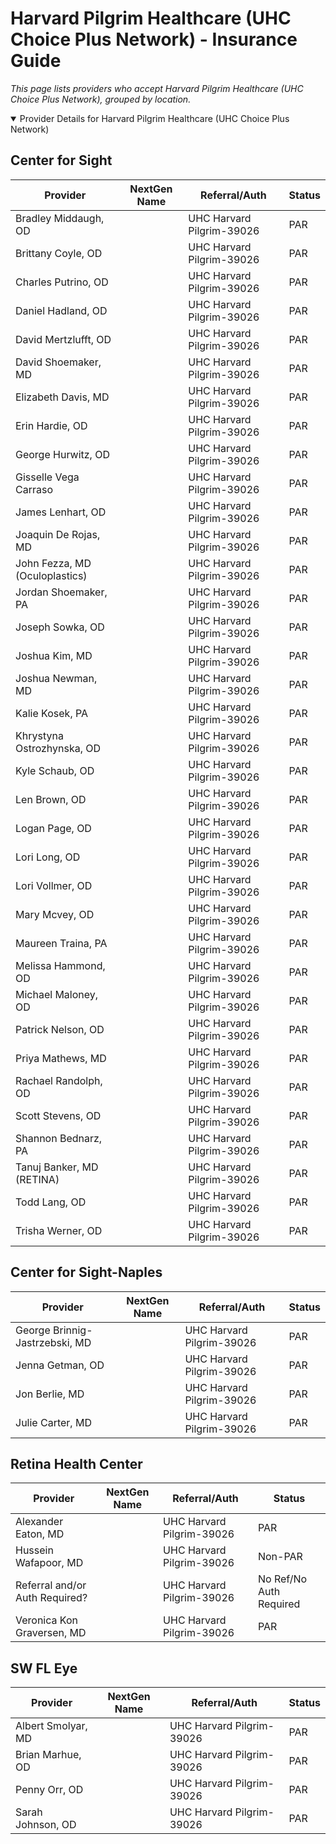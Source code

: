 # Harvard Pilgrim Healthcare (UHC Choice Plus Network) - Insurance Guide

*This page lists providers who accept Harvard Pilgrim Healthcare (UHC Choice Plus Network), grouped by location.*

<details open><summary>Provider Details for Harvard Pilgrim Healthcare (UHC Choice Plus Network)</summary>

## Center for Sight

| Provider | NextGen Name | Referral/Auth | Status |
|----------|-------------|--------------|--------|
| Bradley Middaugh, OD |  | UHC Harvard Pilgrim-39026 | PAR |
| Brittany Coyle, OD |  | UHC Harvard Pilgrim-39026 | PAR |
| Charles Putrino, OD |  | UHC Harvard Pilgrim-39026 | PAR |
| Daniel Hadland, OD |  | UHC Harvard Pilgrim-39026 | PAR |
| David Mertzlufft, OD |  | UHC Harvard Pilgrim-39026 | PAR |
| David Shoemaker, MD |  | UHC Harvard Pilgrim-39026 | PAR |
| Elizabeth Davis, MD |  | UHC Harvard Pilgrim-39026 | PAR |
| Erin Hardie, OD |  | UHC Harvard Pilgrim-39026 | PAR |
| George Hurwitz, OD |  | UHC Harvard Pilgrim-39026 | PAR |
| Gisselle Vega Carraso |  | UHC Harvard Pilgrim-39026 | PAR |
| James Lenhart, OD |  | UHC Harvard Pilgrim-39026 | PAR |
| Joaquin De Rojas, MD |  | UHC Harvard Pilgrim-39026 | PAR |
| John Fezza, MD (Oculoplastics) |  | UHC Harvard Pilgrim-39026 | PAR |
| Jordan Shoemaker, PA |  | UHC Harvard Pilgrim-39026 | PAR |
| Joseph Sowka, OD |  | UHC Harvard Pilgrim-39026 | PAR |
| Joshua Kim, MD |  | UHC Harvard Pilgrim-39026 | PAR |
| Joshua Newman, MD |  | UHC Harvard Pilgrim-39026 | PAR |
| Kalie Kosek, PA |  | UHC Harvard Pilgrim-39026 | PAR |
| Khrystyna Ostrozhynska, OD |  | UHC Harvard Pilgrim-39026 | PAR |
| Kyle Schaub, OD |  | UHC Harvard Pilgrim-39026 | PAR |
| Len Brown, OD |  | UHC Harvard Pilgrim-39026 | PAR |
| Logan Page, OD |  | UHC Harvard Pilgrim-39026 | PAR |
| Lori Long, OD |  | UHC Harvard Pilgrim-39026 | PAR |
| Lori Vollmer, OD |  | UHC Harvard Pilgrim-39026 | PAR |
| Mary Mcvey, OD |  | UHC Harvard Pilgrim-39026 | PAR |
| Maureen Traina, PA |  | UHC Harvard Pilgrim-39026 | PAR |
| Melissa Hammond, OD |  | UHC Harvard Pilgrim-39026 | PAR |
| Michael Maloney, OD |  | UHC Harvard Pilgrim-39026 | PAR |
| Patrick Nelson, OD |  | UHC Harvard Pilgrim-39026 | PAR |
| Priya Mathews, MD |  | UHC Harvard Pilgrim-39026 | PAR |
| Rachael Randolph, OD |  | UHC Harvard Pilgrim-39026 | PAR |
| Scott Stevens, OD |  | UHC Harvard Pilgrim-39026 | PAR |
| Shannon Bednarz, PA |  | UHC Harvard Pilgrim-39026 | PAR |
| Tanuj Banker, MD (RETINA) |  | UHC Harvard Pilgrim-39026 | PAR |
| Todd Lang, OD |  | UHC Harvard Pilgrim-39026 | PAR |
| Trisha Werner, OD |  | UHC Harvard Pilgrim-39026 | PAR |

## Center for Sight-Naples

| Provider | NextGen Name | Referral/Auth | Status |
|----------|-------------|--------------|--------|
| George Brinnig-Jastrzebski, MD |  | UHC Harvard Pilgrim-39026 | PAR |
| Jenna Getman, OD |  | UHC Harvard Pilgrim-39026 | PAR |
| Jon Berlie, MD |  | UHC Harvard Pilgrim-39026 | PAR |
| Julie Carter, MD |  | UHC Harvard Pilgrim-39026 | PAR |

## Retina Health Center

| Provider | NextGen Name | Referral/Auth | Status |
|----------|-------------|--------------|--------|
| Alexander Eaton, MD |  | UHC Harvard Pilgrim-39026 | PAR |
| Hussein Wafapoor, MD |  | UHC Harvard Pilgrim-39026 | Non-PAR |
| Referral and/or Auth Required? |  | UHC Harvard Pilgrim-39026 | No Ref/No Auth Required |
| Veronica Kon Graversen, MD |  | UHC Harvard Pilgrim-39026 | PAR |

## SW FL Eye

| Provider | NextGen Name | Referral/Auth | Status |
|----------|-------------|--------------|--------|
| Albert Smolyar, MD |  | UHC Harvard Pilgrim-39026 | PAR |
| Brian Marhue, OD |  | UHC Harvard Pilgrim-39026 | PAR |
| Penny Orr, OD |  | UHC Harvard Pilgrim-39026 | PAR |
| Sarah Johnson, OD |  | UHC Harvard Pilgrim-39026 | PAR |

</details>

